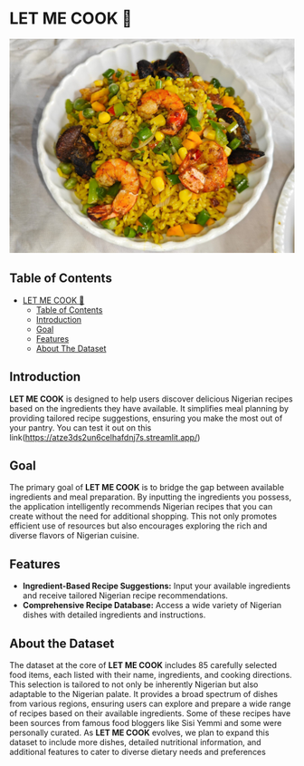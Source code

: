 # LET ME COOK 🍲

![LET ME COOK Banner](https://github.com/zayneeh/I-Want-To-Cook/blob/main/20241021_212349.jpg)


## Table of Contents
- [LET ME COOK 🍲](#let-me-cook-)
  - [Table of Contents](#table-of-contents)
  - [Introduction](#introduction)
  - [Goal](#goal)
  - [Features](#features)
  - [About The Dataset](#about-the-dataset)


## Introduction

**LET ME COOK** is  designed to help users discover delicious Nigerian recipes based on the ingredients they have available.  It simplifies meal planning by providing tailored recipe suggestions, ensuring you make the most out of your pantry. You can test it out on this link(https://atze3ds2un6celhafdnj7s.streamlit.app/)

## Goal

The primary goal of **LET ME COOK** is to bridge the gap between available ingredients and meal preparation. By inputting the ingredients you possess, the application intelligently recommends Nigerian recipes that you can create without the need for additional shopping. This not only promotes efficient use of resources but also encourages exploring the rich and diverse flavors of Nigerian cuisine.

## Features

- **Ingredient-Based Recipe Suggestions:** Input your available ingredients and receive tailored Nigerian recipe recommendations.
- **Comprehensive Recipe Database:** Access a wide variety of Nigerian dishes with detailed ingredients and instructions.

## About the Dataset

The dataset at the core of **LET ME COOK** includes 85 carefully selected food items, each listed with their name, ingredients, and cooking directions. This selection is tailored to not only be inherently Nigerian but also adaptable to the Nigerian palate. It provides a broad spectrum of dishes from various regions, ensuring users can explore and prepare a wide range of recipes based on their available ingredients. Some of these recipes have been sources from famous food bloggers like Sisi Yemmi and some were personally curated. As **LET ME COOK** evolves, we plan to expand this dataset to include more dishes, detailed nutritional information, and additional features to cater to diverse dietary needs and preferences
